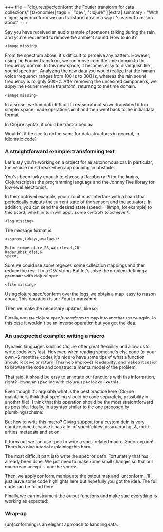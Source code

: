 +++
title = "clojure.spec/conform: the Fourier transform for data collections"
[taxonomies]
tags = [ "dev", "clojure" ]
[extra]
summary = "With clojure.spec/conform we can transform data in a way it's easier to reason about"
+++

Say you have received an audio sample of someone talking during the rain and you're requested to remove the ambient sound. How to do it?

```
<image missing>
```

From the spectrum above, it's difficult to perceive any pattern. However, using the Fourier transform, we can move from the time domain to the frequency domain. In this new space, it becomes easy to distinguish the sound spectrum. Analyzing the new data you would realize that the human voice frequency ranges from 100Hz to 300Hz, whereas the rain sound frequency is roughly 500Hz. After removing the undesired components, we apply the Fourier inverse transform, returning to the time domain.

```
<image missing>
```

In a sense, we had data difficult to reason about so we translated it to a simpler space, made operations on it and then went back to the initial data format.

In Clojure syntax, it could be transcribed as:

Wouldn't it be nice to do the same for data structures in general, in idiomatic code?

### A straightforward example: transforming text

Let's say you're working on a project for an autonomous car. In particular, the vehicle must break when approaching an obstacle.

You've been lucky enough to choose a Raspberry Pi for the brains, Clojurescript as the programming language and the Johnny Five library for low-level electronics.

In this contrived example, your circuit must interface with a board that periodically outputs the current state of the sensors and the actuators. In addition, you can send the desired state (speed = 10mph, for example) to this board, which in turn will apply some control? to achieve it.

```
<log missing>
```

The message format is:
```
<source>,(<key>,<value>)*

Motor,temperature,23,waterlevel,20
Radar,obst_dist,6
Speed,
```

Sure we could use some regexes, some collection mappings and then reduce the result to a CSV string. But let's solve the problem defining a grammar with clojure.spec:

```
<file missing>
```

Using clojure.spec/conform over the logs, we obtain a map  easy to reason about. This operation is our Fourier transform.

Then we make the necessary updates, like so:

Finally, we use clojure.spec/unconform to map it to another space again. In this case it wouldn't be an inverse operation but you get the idea.

### An unexpected example: writing a macro

Dynamic languages such as Clojure offer great flexibility and allow us to write code very fast. However, when reading someone's else code (or your own ~6 months+ code), it's nice to have some tips of what a function should receive or return. This help improves readability, and makes it easier to browse the code and construct a mental model of the problem.

That said, it should be easy to annotate our functions with this information, right? However, spec'ing with clojure.spec looks like this:

Even though it's arguable what is the best practice here (Clojure maintainers think that spec'ing should be done separately, possibility in another file), I think that this operation should be the most straightforward as possible. Ideally, in a syntax similar to the one proposed by plumbling/schema:

But how to write this macro? Giving support for a custom defn is very cumbersome because it has a lot of specificities: destructuring, &, multi-arities, metadata and so on.

It turns out we can use spec to write a spec-related macro. Spec-ception!
There is a nice tutorial explaining this here.

The most difficult part is to write the spec for defn. Fortunately that has already been done. We just need to make some small changes so that our macro can accept :- and the specs:

Then, we apply conform, manipulate the output map and  unconform. I'll just leave some code highlights here but hopefully you got the idea. The full code can be found here.

Finally, we can instrument the output functions and make sure everything is working as expected:

### Wrap-up

(un)conforming is an elegant approach to handling data.
